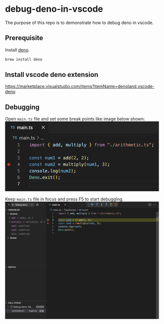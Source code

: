 # debug-deno-in-vscode
The purpose of this repo is to demonstrate how to debug deno in vscode. 

## Prerequisite
Install [deno](https://deno.land/).
```bash
brew install deno
```

## Install vscode deno extension
https://marketplace.visualstudio.com/items?itemName=denoland.vscode-deno


## Debugging
Open `main.ts` file and set some break points like image below shown:  
![breakpoint example](docs/bp-example.png)

Keep `main.ts` file in focus and press F5 to start debugging.
![debug mode](docs/debug-mode.png)